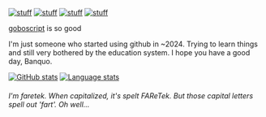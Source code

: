 [![stuff](https://img.shields.io/badge/link_to-scratch-f8a937)](https://scratch.mit.edu/users/faretek1)
[![stuff](https://img.shields.io/badge/link_to-monke_place-6a4332)](https://monkeplace.blogspot.com/)
[![stuff](https://img.shields.io/badge/link_to-gists-25292e)](https://gist.github.com/FAReTek1)
[![stuff](https://img.shields.io/badge/link_to-discussions-ffffff)](https://github.com/FAReTek1/faretek1/discussions)



[goboscript](https://github.com/aspizu/goboscript) is so good

I'm just someone who started using github in ~2024. Trying to learn things and still very bothered by the education system. I hope you have a good day, Banquo.

[![GitHub stats](https://github-readme-stats-xi-flame-xcnavi3j9o.vercel.app/api?username=faretek1)](https://github.com/anuraghazra/github-readme-stats)
[![Language stats](https://github-readme-stats-xi-flame-xcnavi3j9o.vercel.app/api/top-langs/?username=faretek1&layout=compact)](https://github.com/anuraghazra/github-readme-stats)

###### I'm faretek. When capitalized, it's spelt FAReTek. But those capital letters spell out 'fart'. Oh well...
